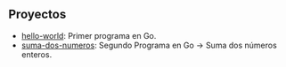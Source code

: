 ## Proyectos
- [hello-world](hello-world/): Primer programa en Go.
- [suma-dos-numeros](suma-dos-numeros/): Segundo Programa en Go → Suma dos números enteros.

